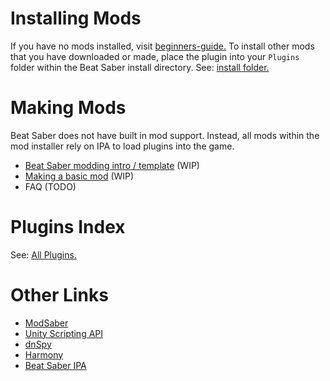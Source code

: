<!-- TITLE: Modding Reference -->
<!-- SUBTITLE: A quick summary of Modding -->

# Installing Mods
If you have no mods installed, visit [beginners-guide.](beginners-guide)
To install other mods that you have downloaded or made, place the plugin into your `Plugins` folder within the Beat Saber install directory.
See: [install folder.](/faq/install-folder)
# Making Mods
Beat Saber does not have built in mod support.
Instead, all mods within the mod installer rely on IPA to load plugins into the game.
* [Beat Saber modding intro / template](modding/intro) (WIP)
* [Making a basic mod](modding/example-mod) (WIP)
* FAQ (TODO)
# Plugins Index
See: [All Plugins.](modding/all-plugins)

# Other Links
* [ModSaber](https://www.modsaber.ml/)
* [Unity Scripting API](https://docs.unity3d.com/ScriptReference/index.html)
* [dnSpy](https://github.com/0xd4d/dnSpy)
* [Harmony](https://github.com/pardeike/Harmony)
* [Beat Saber IPA](https://github.com/nike4613/BeatSaber-IPA-Reloaded)
